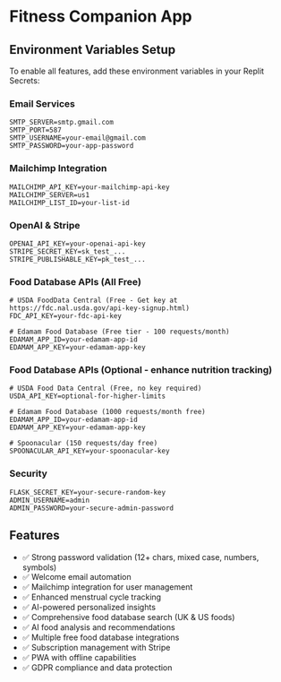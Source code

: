 
# Fitness Companion App

## Environment Variables Setup

To enable all features, add these environment variables in your Replit Secrets:

### Email Services
```
SMTP_SERVER=smtp.gmail.com
SMTP_PORT=587
SMTP_USERNAME=your-email@gmail.com
SMTP_PASSWORD=your-app-password
```

### Mailchimp Integration
```
MAILCHIMP_API_KEY=your-mailchimp-api-key
MAILCHIMP_SERVER=us1
MAILCHIMP_LIST_ID=your-list-id
```

### OpenAI & Stripe
```
OPENAI_API_KEY=your-openai-api-key
STRIPE_SECRET_KEY=sk_test_...
STRIPE_PUBLISHABLE_KEY=pk_test_...
```

### Food Database APIs (All Free)
```
# USDA FoodData Central (Free - Get key at https://fdc.nal.usda.gov/api-key-signup.html)
FDC_API_KEY=your-fdc-api-key

# Edamam Food Database (Free tier - 100 requests/month)
EDAMAM_APP_ID=your-edamam-app-id
EDAMAM_APP_KEY=your-edamam-app-key
```

### Food Database APIs (Optional - enhance nutrition tracking)
```
# USDA Food Data Central (Free, no key required)
USDA_API_KEY=optional-for-higher-limits

# Edamam Food Database (1000 requests/month free)
EDAMAM_APP_ID=your-edamam-app-id
EDAMAM_APP_KEY=your-edamam-app-key

# Spoonacular (150 requests/day free)
SPOONACULAR_API_KEY=your-spoonacular-key
```

### Security
```
FLASK_SECRET_KEY=your-secure-random-key
ADMIN_USERNAME=admin
ADMIN_PASSWORD=your-secure-admin-password
```

## Features

- ✅ Strong password validation (12+ chars, mixed case, numbers, symbols)
- ✅ Welcome email automation
- ✅ Mailchimp integration for user management
- ✅ Enhanced menstrual cycle tracking
- ✅ AI-powered personalized insights
- ✅ Comprehensive food database search (UK & US foods)
- ✅ AI food analysis and recommendations
- ✅ Multiple free food database integrations
- ✅ Subscription management with Stripe
- ✅ PWA with offline capabilities
- ✅ GDPR compliance and data protection
